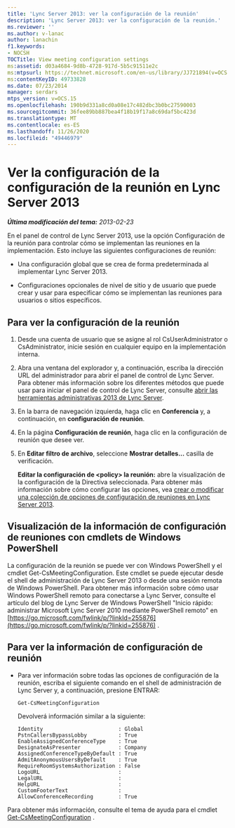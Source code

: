 ```yaml
---
title: 'Lync Server 2013: ver la configuración de la reunión'
description: 'Lync Server 2013: ver la configuración de la reunión.'
ms.reviewer: ''
ms.author: v-lanac
author: lanachin
f1.keywords:
- NOCSH
TOCTitle: View meeting configuration settings
ms:assetid: d03a4684-9d8b-4728-917d-5b5c91511e2c
ms:mtpsurl: https://technet.microsoft.com/en-us/library/JJ721894(v=OCS.15)
ms:contentKeyID: 49733828
ms.date: 07/23/2014
manager: serdars
mtps_version: v=OCS.15
ms.openlocfilehash: 190b9d331a8cd0a08e17c482dbc3b0bc27590003
ms.sourcegitcommit: 36fee89bb887bea4f18b19f17a8c69daf5bc423d
ms.translationtype: MT
ms.contentlocale: es-ES
ms.lasthandoff: 11/26/2020
ms.locfileid: "49446979"
---
```

# <a name="view-meeting-configuration-settings-in-lync-server-2013"></a>Ver la configuración de la configuración de la reunión en Lync Server 2013

<div data-xmlns="http://www.w3.org/1999/xhtml">

<div class="topic" data-xmlns="http://www.w3.org/1999/xhtml" data-msxsl="urn:schemas-microsoft-com:xslt" data-cs="https://msdn.microsoft.com/">

<div data-asp="https://msdn2.microsoft.com/asp">



</div>

<div id="mainSection">

<div id="mainBody">

<span> </span>

_**Última modificación del tema:** 2013-02-23_

En el panel de control de Lync Server 2013, use la opción Configuración de la reunión para controlar cómo se implementan las reuniones en la implementación. Esto incluye las siguientes configuraciones de reunión:

  - Una configuración global que se crea de forma predeterminada al implementar Lync Server 2013.

  - Configuraciones opcionales de nivel de sitio y de usuario que puede crear y usar para especificar cómo se implementan las reuniones para usuarios o sitios específicos.

<div>

## <a name="to-view-meeting-configuration-settings"></a>Para ver la configuración de la reunión

1.  Desde una cuenta de usuario que se asigne al rol CsUserAdministrator o CsAdministrator, inicie sesión en cualquier equipo en la implementación interna.

2.  Abra una ventana del explorador y, a continuación, escriba la dirección URL del administrador para abrir el panel de control de Lync Server. Para obtener más información sobre los diferentes métodos que puede usar para iniciar el panel de control de Lync Server, consulte [abrir las herramientas administrativas 2013 de Lync Server](lync-server-2013-open-lync-server-administrative-tools.md).

3.  En la barra de navegación izquierda, haga clic en **Conferencia** y, a continuación, en **configuración de reunión**.

4.  En la página **Configuración de reunión**, haga clic en la configuración de reunión que desee ver.

5.  En **Editar filtro de archivo**, seleccione **Mostrar detalles...** casilla de verificación.
    
    **Editar la configuración de \<policy\> la reunión:** abre la visualización de la configuración de la Directiva seleccionada. Para obtener más información sobre cómo configurar las opciones, vea [crear o modificar una colección de opciones de configuración de reuniones en Lync Server 2013](lync-server-2013-create-or-modify-a-collection-of-meeting-configuration-settings.md).

</div>

<div>

## <a name="viewing-meeting-configuration-information-by-using-windows-powershell-cmdlets"></a>Visualización de la información de configuración de reuniones con cmdlets de Windows PowerShell

La configuración de la reunión se puede ver con Windows PowerShell y el cmdlet Get-CsMeetingConfiguration. Este cmdlet se puede ejecutar desde el shell de administración de Lync Server 2013 o desde una sesión remota de Windows PowerShell. Para obtener más información sobre cómo usar Windows PowerShell remoto para conectarse a Lync Server, consulte el artículo del blog de Lync Server de Windows PowerShell "Inicio rápido: administrar Microsoft Lync Server 2010 mediante PowerShell remoto" en [https://go.microsoft.com/fwlink/p/?linkId=255876](https://go.microsoft.com/fwlink/p/?linkid=255876) .

<div>

## <a name="to-view-meeting-configuration-information"></a>Para ver la información de configuración de reunión

  - Para ver información sobre todas las opciones de configuración de la reunión, escriba el siguiente comando en el shell de administración de Lync Server y, a continuación, presione ENTRAR:
    
        Get-CsMeetingConfiguration
    
    Devolverá información similar a la siguiente:
    
        Identity                        : Global
        PstnCallersBypassLobby          : True
        EnableAssignedConferenceType    : True
        DesignateAsPresenter            : Company
        AssignedConferenceTypeByDefault : True
        AdmitAnonymousUsersByDefault    : True
        RequireRoomSystemsAuthorization : False
        LogoURL                         :
        LegalURL                        :
        HelpURL                         :
        CustomFooterText                :
        AllowConferenceRecording        : True

</div>

Para obtener más información, consulte el tema de ayuda para el cmdlet [Get-CsMeetingConfiguration](https://docs.microsoft.com/powershell/module/skype/Get-CsMeetingConfiguration) .

</div>

</div>

<span> </span>

</div>

</div>

</div>

